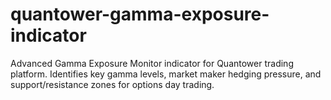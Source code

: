 # quantower-gamma-exposure-indicator
Advanced Gamma Exposure Monitor indicator for Quantower trading platform. Identifies key gamma levels, market maker hedging pressure, and support/resistance zones for options day trading.
